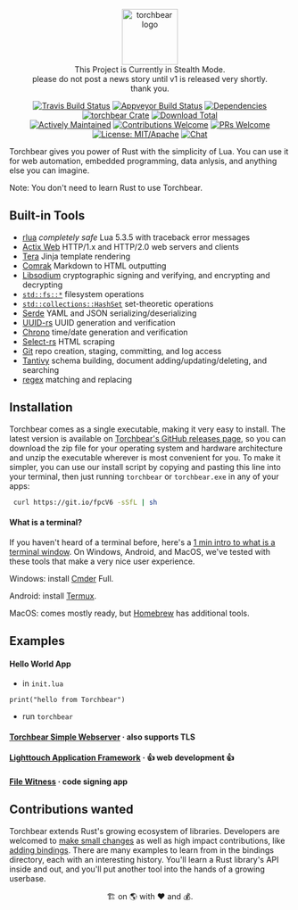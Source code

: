 <p align="center"><img width="100" src="https://i.imgur.com/3GfOkqo.png" alt="torchbear logo"><br>This Project is Currently in Stealth Mode.<br>please do not post a news story until v1 is released very shortly.<br>thank you.</p>

<p align="center">
  <a href="https://www.travis-ci.com/foundpatterns/torchbear"><img src="https://travis-ci.com/foundpatterns/torchbear.svg?branch=master" alt="Travis Build Status"></a>
  <a href="https://ci.appveyor.com/project/mitchtbaum/torchbear"><img src="https://ci.appveyor.com/api/projects/status/mg6e0p7s5v7j61ja?svg=true" alt="Appveyor Build Status"></a>
  <a href="https://deps.rs/crate/torchbear/0.5.0"><img src="https://deps.rs/crate/torchbear/0.5.0/status.svg" alt="Dependencies"></a>
  <a href="https://crates.io/crates/torchbear"><img src="https://img.shields.io/crates/v/torchbear.svg" alt="torchbear Crate"></a>
  <a href="https://github.com/foundpatterns/torchbear/releases"><img src="https://img.shields.io/github/downloads/foundpatterns/torchbear/total.svg" alt="Download Total"></a>
  <br>
  <a href="https://github.com/rust-lang/crates.io/issues/704"><img src="https://img.shields.io/badge/maintenance-actively--developed-brightgreen.svg" alt="Actively Maintained"></a>
  <a href="https://opensource.com/life/16/1/8-ways-contribute-open-source-without-writing-code"><img src="https://img.shields.io/badge/contributions-welcome-brightgreen.svg?style=" alt="Contributions Welcome"></a>
  <a href="https://akrabat.com/the-beginners-guide-to-contributing-to-a-github-project/#to-sum-up"><img src="https://img.shields.io/badge/PRs-welcome-brightgreen.svg" alt="PRs Welcome"></a>
  <a href="https://en.wikipedia.org/wiki/List_of_parties_to_international_copyright_agreements"><img src="https://img.shields.io/badge/License-MIT%2FApache2-blue.svg" alt="License: MIT/Apache"></a>
  <a href="https://discord.gg/sWCQxT"><img src="https://img.shields.io/badge/chat-on%20discord-7289da.svg" alt="Chat"></a>
</p>

Torchbear gives you power of Rust with the simplicity of Lua.  You can use it for web automation, embedded programming, data anlysis, and anything else you can imagine.

Note:  You don't need to learn Rust to use Torchbear.

## Built-in Tools

* [rlua](https://github.com/kyren/rlua) *completely safe* Lua 5.3.5 with traceback error messages
* [Actix Web](https://github.com/actix/actix-web) HTTP/1.x and HTTP/2.0 web servers and clients
* [Tera](https://github.com/Keats/tera) Jinja template rendering
* [Comrak](https://github.com/kivikakk/comrak) Markdown to HTML outputting
* [Libsodium](https://github.com/maidsafe/rust_sodium) cryptographic signing and verifying, and encrypting and decrypting
* [`std::fs::*`](https://doc.rust-lang.org/std/fs/index.html) filesystem operations
* [`std::collections::HashSet`](https://doc.rust-lang.org/std/collections/struct.HashSet.html) set-theoretic operations
* [Serde](https://github.com/serde-rs/serde) YAML and JSON serializing/deserializing
* [UUID-rs](https://github.com/uuid-rs/uuid) UUID generation and verification
* [Chrono](https://github.com/chronotope/chrono) time/date generation and verification
* [Select-rs](https://github.com/utkarshkukreti/select.rs) HTML scraping
* [Git](https://github.com/alexcrichton/git2-rs) repo creation, staging, committing, and log access
* [Tantivy](https://github.com/tantivy-search/tantivy) schema building, document adding/updating/deleting, and searching
* [regex](https://github.com/rust-lang/regex) matching and replacing

## Installation

Torchbear comes as a single executable, making it very easy to install.  The latest version is available on [Torchbear's GitHub releases page](https://github.com/foundpatterns/torchbear/releases), so you can download the zip file for your operating system and hardware architecture and unzip the executable wherever is most convenient for you.  To make it simpler, you can use our install script by copying and pasting this line into your terminal, then just running `torchbear` or `torchbear.exe` in any of your apps:

```sh
 curl https://git.io/fpcV6 -sSfL | sh
 ```
#### What is a terminal?

If you haven't heard of a terminal before, here's a [1 min intro to what is a terminal window](https://www.youtube.com/watch?v=zw7Nd67_aFw).  On Windows, Android, and MacOS, we've tested with these tools that make a very nice user experience.

Windows: install [Cmder](http://cmder.net/) Full.

Android: install [Termux](https://termux.com/).

MacOS: comes mostly ready, but [Homebrew](https://brew.sh/) has additional tools.

## Examples

#### Hello World App

- in `init.lua`

`print("hello from Torchbear")`

- run `torchbear`

#### [Torchbear Simple Webserver](https://github.com/foundpatterns/torchbear-simple-webserver) · also supports TLS

#### [Lighttouch Application Framework](https://github.com/foundpatterns/lighttouch) · 👍 web development 👍

#### [File Witness](https://github.com/foundpatterns/file-witness) · code signing app

## Contributions wanted

Torchbear extends Rust's growing ecosystem of libraries. Developers are welcomed to [make small changes](https://github.com/foundpatterns/torchbear/issues?q=is%3Aopen+is%3Aissue+label%3Asize%2F0.25) as well as high impact contributions, like [adding bindings](https://github.com/foundpatterns/torchbear/labels/feature%2Fbindings).  There are many examples to learn from in the bindings directory, each with an interesting history.  You'll learn a Rust library's API inside and out, and you'll put another tool into the hands of a growing userbase.

<p align="center">🏗 on 🌎 with ❤️ and 💰.</p>
